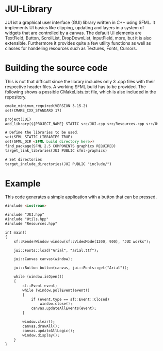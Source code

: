 # JUI-Library
JUI ist a graphical user interface (GUI) library written in C++ using SFML. It implements UI basics like clipping, updating and layers in a system of widgets that are controlled by a canvas. The default UI elements are TextField, Button, ScrollList, DropDownList, InputField, more, but it is also extensible.
Furthermore it provides quite a few utility functions as well as classes for handeling resources such as Textures, Fonts, Cursors.

# Building the source code

This is not that difficult since the library includes only 3 .cpp files with their respective header files. A working SFML build has to be provided. The following shows a possible CMakeLists.txt file, which is also included in the repository.

```html
cmake_minimum_required(VERSION 3.15.2)
set(CMAKE_CXX_STANDARD 17)

project(JUI)
add_library(${PROJECT_NAME} STATIC src/JUI.cpp src/Resources.cpp src/Utils.cpp)

# Define the libraries to be used.
set(SFML_STATIC_LIBRARIES TRUE)
set(SFML_DIR <SFML build directory here>)
find_package(SFML 2.5 COMPONENTS graphics REQUIRED)
target_link_libraries(JUI PUBLIC sfml-graphics)

# Set directories
target_include_directories(JUI PUBLIC "include/")
```
# Example
This code generates a simple application with a button that can be pressed.

```html
#include <iostream>

#include "JUI.hpp"
#include "Utils.hpp"
#include "Resources.hpp"

int main()
{
    sf::RenderWindow window(sf::VideoMode(1200, 900), "JUI works");

    jui::Fonts::load("Arial", "arial.ttf");

    jui::Canvas canvas(window);

    jui::Button button(canvas, jui::Fonts::get("Arial"));

    while (window.isOpen())
    {
        sf::Event event;
        while (window.pollEvent(event))
        {
            if (event.type == sf::Event::Closed)
                window.close();
            canvas.updateAllEvents(event);
        }

        window.clear();
        canvas.drawAll();
        canvas.updateAllLogic();
        window.display();
    }
}
```

